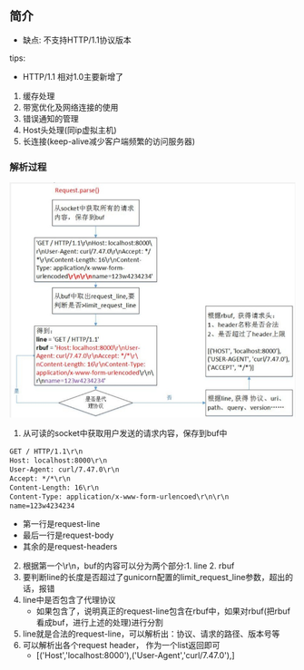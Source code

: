 ## 简介

- 缺点: 不支持HTTP/1.1协议版本

tips:
- HTTP/1.1 相对1.0主要新增了
1. 缓存处理 
2. 带宽优化及网络连接的使用 
3. 错误通知的管理 
4. Host头处理(同ip虚拟主机)
5. 长连接(keep-alive减少客户端频繁的访问服务器)

### 解析过程
![](./images/gunicorn解析过程.jpg)
1. 从可读的socket中获取用户发送的请求内容，保存到buf中
```http
GET / HTTP/1.1\r\n
Host: localhost:8000\r\n
User-Agent: curl/7.47.0\r\n
Accept: */*\r\n
Content-Length: 16\r\n
Content-Type: application/x-www-form-urlencoed\r\n\r\n
name=123w4234234
```
- 第一行是request-line
- 最后一行是request-body
- 其余的是request-headers
2. 根据第一个\r\n，buf的内容可以分为两个部分:1. line 2. rbuf
3. 要判断line的长度是否超过了gunicorn配置的limit_request_line参数，超出的话，报错
4. line中是否包含了代理协议
    - 如果包含了，说明真正的request-line包含在rbuf中，如果对rbuf(把rbuf看成buf，进行上述的处理)进行分割
5. line就是合法的request-line，可以解析出：协议、请求的路径、版本号等
6. 可以解析出各个request header， 作为一个list返回即可
    - [('Host','localhost:8000'),('User-Agent','curl/7.47.0'),]